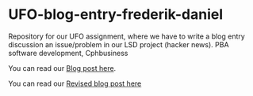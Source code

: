 # UFO-blog-entry-frederik-daniel

Repository for our UFO assignment, where we have to write a blog entry discussion an issue/problem in our LSD project (hacker news). PBA software development, Cphbusiness

You can read our [Blog post here](https://github.com/gode-ting/UFO-blog-entry-frederik-daniel/blob/master/docs/BlogEntry.md).

You can read our [Revised blog post here](https://github.com/gode-ting/UFO-blog-entry-frederik-daniel/blob/master/docs/BlogEntry-revised.md)
